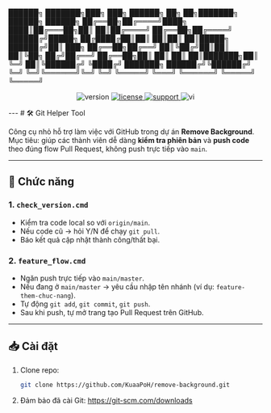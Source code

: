 ██████╗ ███████╗███╗ ███╗ ██████╗ ██╗ ██╗███████╗ ██████╗ ██████╗
██╔══██╗██╔════╝████╗ ████║██╔═══██╗██║ ██║██╔════╝ ██╔══██╗██╔════╝
██████╔╝█████╗ ██╔████╔██║██║ ██║██║ ██║█████╗ ██████╔╝██║ ███╗
██╔══██╗██╔══╝ ██║╚██╔╝██║██║ ██║╚██╗ ██╔╝██╔══╝ ██╔══██╗██║ ██║
██║ ██║███████╗██║ ╚═╝ ██║╚██████╔╝ ╚████╔╝ ███████╗ ██████╔╝╚██████╔╝
╚═╝ ╚═╝╚══════╝╚═╝ ╚═╝ ╚═════╝ ╚═══╝ ╚══════╝ ╚═════╝ ╚═════╝

<p align="center">
  <!-- Version: sửa số sau khi cập nhật VERSION trong banner.py -->
  <img alt="version" src="https://img.shields.io/badge/version-0.0.1-blue">

  <!-- License -->
  <a href="LICENSE">
    <img alt="license" src="https://img.shields.io/github/license/KuaaPoH/remove-background">
  </a>

  <!-- Support (đổi link nếu có Discord; không có thì trỏ Issues) -->
  <a href="https://discord.gg/6Nk3MVWhwk">
    <img alt="support" src="https://img.shields.io/badge/Support-Issues-grey">
  </a>

  <!-- Ngôn ngữ (ví dụ) -->
  <img alt="vi" src="https://img.shields.io/badge/d%E1%BB%8Bch-Vietnamese-brightgreen">

</p>
---
# 🛠️ Git Helper Tool

Công cụ nhỏ hỗ trợ làm việc với GitHub trong dự án **Remove Background**.  
Mục tiêu: giúp các thành viên dễ dàng **kiểm tra phiên bản** và **push code** theo đúng flow Pull Request, không push trực tiếp vào `main`.

---

## 🚀 Chức năng

### 1. `check_version.cmd`
- Kiểm tra code local so với `origin/main`.
- Nếu code cũ → hỏi Y/N để chạy `git pull`.
- Báo kết quả cập nhật thành công/thất bại.

### 2. `feature_flow.cmd`
- Ngăn push trực tiếp vào `main/master`.
- Nếu đang ở `main/master` → yêu cầu nhập tên nhánh (ví dụ: `feature-them-chuc-nang`).
- Tự động `git add`, `git commit`, `git push`.
- Sau khi push, tự mở trang tạo Pull Request trên GitHub.

---

## 📥 Cài đặt

1. Clone repo:
   ```bash
   git clone https://github.com/KuaaPoH/remove-background.git
2. Đảm bảo đã cài Git: https://git-scm.com/downloads
